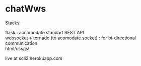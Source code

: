 
# chatWws

Stacks:

flask                                     : accomodate standart REST API\
websocket + tornado (to acomodate socket) : for bi-directional communication\
html/css/js\

live at scli2.herokuapp.com
